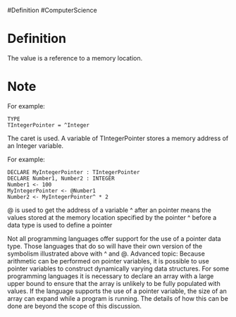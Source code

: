 #Definition #ComputerScience 

# Definition

The value is a reference to a memory location.

# Note

For example:
```
TYPE 
TIntegerPointer = ^Integer
```
The caret is used.
A variable of TIntegerPointer stores a memory address of an Integer variable.

For example:
```
DECLARE MyIntegerPointer : TIntegerPointer
DECLARE Number1, Number2 : INTEGER
Number1 <- 100
MyIntegerPointer <- @Number1
Number2 <- MyIntegerPointer^ * 2
```
@ is used to get the address of a variable
^ after an pointer means the values stored at the memory location specified by the pointer
^ before a data type is used to define a pointer

Not all programming languages offer support for the use of a pointer data type. Those languages that do so will have their own version of the symbolism illustrated above with ^ and @.
Advanced topic:
Because arithmetic can be performed on pointer variables, it is possible to use pointer variables to construct dynamically varying data structures. For some programming languages it is necessary to declare an array with a large upper bound to ensure that the array is unlikely to be fully populated with values. If the language supports the use of a pointer variable, the size of an array can expand while a program is running. The details of how this can be done are beyond the scope of this discussion.